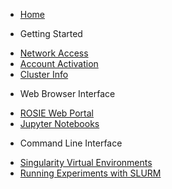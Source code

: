 * [Home](/)

- Getting Started

* [Network Access](access.md)
* [Account Activation](activate.md)
* [Cluster Info](about.md)

- Web Browser Interface

* [ROSIE Web Portal](web/dashboard.md)
* [Jupyter Notebooks](web/ipynb.md)

- Command Line Interface

* [Singularity Virtual Environments](cli/Singularity.md)
* [Running Experiments with SLURM](cli/SLURM.md)